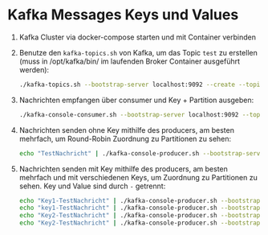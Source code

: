 # Kafka Messages Keys und Values

1. Kafka Cluster via docker-compose starten und mit Container verbinden
1. Benutze den `kafka-topics.sh` von Kafka, um das Topic `test` zu erstellen (muss in /opt/kafka/bin/ im laufenden Broker Container ausgeführt werden):
    ```bash
    ./kafka-topics.sh --bootstrap-server localhost:9092 --create --topic test --partitions 3
    ```

1. Nachrichten empfangen über consumer und Key + Partition ausgeben:
    ```bash
    ./kafka-console-consumer.sh --bootstrap-server localhost:9092 --topic test --property print.key=true --property key.separator="@" --property  print.partition=true
    ```

1. Nachrichten senden ohne Key mithilfe des producers, am besten mehrfach, um Round-Robin Zuordnung zu Partitionen zu sehen:
    ```bash
    echo "TestNachricht" | ./kafka-console-producer.sh --bootstrap-server localhost:9092 --topic test
    ```

1. Nachrichten senden mit Key mithilfe des producers, am besten mehrfach und mit verschiedenen Keys, um Zuordnung zu Partitionen zu sehen. Key und Value sind durch `-` getrennt:
    ```bash
    echo "Key1-TestNachricht" | ./kafka-console-producer.sh --bootstrap-server localhost:9092 --topic test
    echo "key1-TestNachricht" | ./kafka-console-producer.sh --bootstrap-server localhost:9092 --topic test
    echo "Key2-TestNachricht" | ./kafka-console-producer.sh --bootstrap-server localhost:9092 --topic test
    echo "Key2-TestNachricht" | ./kafka-console-producer.sh --bootstrap-server localhost:9092 --topic test
    ```